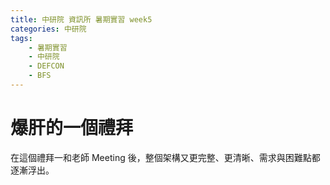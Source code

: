 ```yaml
---
title: 中研院 資訊所 暑期實習 week5
categories: 中研院
tags:
    - 暑期實習
    - 中研院
    - DEFCON
    - BFS
---
```

# 爆肝的一個禮拜
在這個禮拜一和老師 Meeting 後，整個架構又更完整、更清晰、需求與困難點都逐漸浮出。
